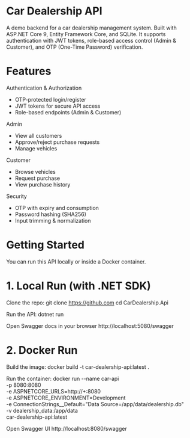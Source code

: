 # Car Dealership API

A demo backend for a car dealership management system.
Built with ASP.NET Core 9, Entity Framework Core, and SQLite.
It supports authentication with JWT tokens, role-based access control (Admin & Customer), and OTP (One-Time Password) verification.

# Features

Authentication & Authorization
- OTP-protected login/register
- JWT tokens for secure API access
- Role-based endpoints (Admin & Customer)

Admin
- View all customers
- Approve/reject purchase requests
- Manage vehicles

Customer
- Browse vehicles
- Request purchase 
- View purchase history

Security
- OTP with expiry and consumption
- Password hashing (SHA256)
- Input trimming & normalization

# Getting Started
You can run this API locally or inside a Docker container.

# 1. Local Run (with .NET SDK)

Clone the repo: 
git clone https://github.com
cd CarDealership.Api

Run the API: 
dotnet run

Open Swagger docs in your browser
http://localhost:5080/swagger

# 2. Docker Run

Build the image: 
docker build -t car-dealership-api:latest .

Run the container: 
docker run --name car-api \
  -p 8080:8080 \
  -e ASPNETCORE_URLS=http://+:8080 \
  -e ASPNETCORE_ENVIRONMENT=Development \
  -e ConnectionStrings__Default="Data Source=/app/data/dealership.db" \
  -v dealership_data:/app/data \
  car-dealership-api:latest

Open Swagger UI
http://localhost:8080/swagger
